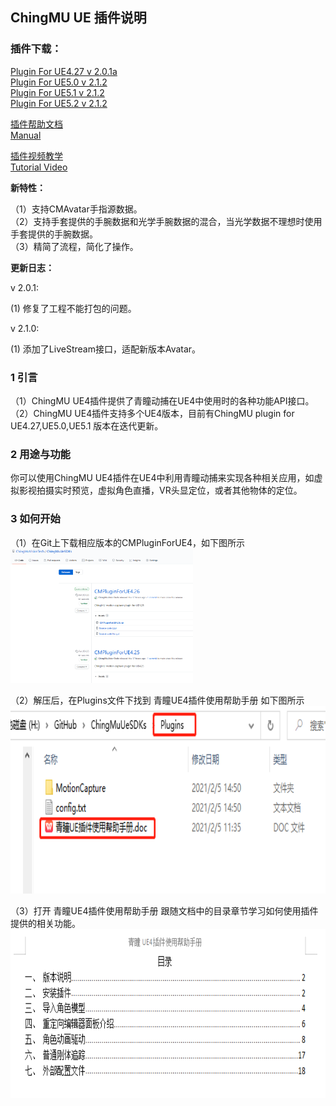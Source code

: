 ## ChingMU UE 插件说明

### **插件下载：**   

    
      
[Plugin For UE4.27  v 2.0.1a](https://github.com/ChingMuVisionTech/ChingMuUeSDKs/releases/download/CMMotionCapture_4.27/CMMotionCapture_4.27_2.0.1a.rar)   
[Plugin For UE5.0  v 2.1.2](https://github.com/ChingMuVisionTech/ChingMuUeSDKs/releases/download/CMMotionCapture_5.0/CMMotionCapture_5.0_2.1.2.rar)   
[Plugin For UE5.1  v 2.1.2](https://github.com/ChingMuVisionTech/ChingMuUeSDKs/releases/download/CMMotionCapture_5.01/CMMotionCapture_5.1_2.1.2.rar)   
[Plugin For UE5.2  v 2.1.2](https://github.com/ChingMuVisionTech/ChingMuUeSDKs/releases/download/CMMotionCapture_5.02/CMMotionCapture_5.2_2.1.2.rar)         

[插件帮助文档](https://github.com/ChingMuVisionTech/ChingMuUeSDKs/releases/download/Manual/Manual_CN.docx)  
[Manual](https://github.com/ChingMuVisionTech/ChingMuUeSDKs/releases/download/Manual_ENG/Manual_ENG.docx)  
      
[插件视频教学](https://github.com/ChingMuVisionTech/ChingMuUeSDKs/releases/download/Tutorial/Tutorial.mp4)     
[Tutorial Video](https://github.com/ChingMuVisionTech/ChingMuUeSDKs/releases/download/Tutorial/Tutorial.mp4)
  
**新特性：**  

（1）支持CMAvatar手指源数据。  
（2）支持手套提供的手腕数据和光学手腕数据的混合，当光学数据不理想时使用手套提供的手腕数据。  
（3）精简了流程，简化了操作。

**更新日志：**  
  
v 2.0.1:  
  
 (1) 修复了工程不能打包的问题。  
  
v 2.1.0:  
  
 (1) 添加了LiveStream接口，适配新版本Avatar。  
    
    
### 1 引言

（1）ChingMU UE4插件提供了青瞳动捕在UE4中使用时的各种功能API接口。<br>
（2）ChingMU UE4插件支持多个UE4版本，目前有ChingMU plugin for UE4.27,UE5.0,UE5.1 版本在迭代更新。

### 2 用途与功能

你可以使用ChingMU UE4插件在UE4中利用青瞳动捕来实现各种相关应用，如虚拟影视拍摄实时预览，虚拟角色直播，VR头显定位，或者其他物体的定位。

### 3 如何开始 

（1）在Git上下载相应版本的CMPluginForUE4，如下图所示<br>
<img src="./imgs/UE4Plugin_description_01.png" width="58%" height="58%" title="Git上下载CMPluginForUE4"/><br>

（2）解压后，在Plugins文件下找到 青瞳UE4插件使用帮助手册 如下图所示<br>
<img src="./imgs/UE4Plugin_description_02.png" width="685px" height="300px" title="打开插件使用帮助文档"/><br>

（3）打开 青瞳UE4插件使用帮助手册 跟随文档中的目录章节学习如何使用插件提供的相关功能。<br>
<img src="./imgs/UE4Plugin_description_03.png" width="730px" height="270px" title="插件使用帮助文档目录"/>

